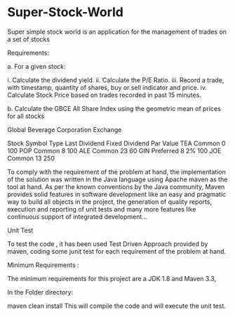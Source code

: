 # Super-Stock-World
Super simple stock world is an application for the management of trades on a set of stocks


Requirements:

a. For a given stock:

i. Calculate the dividend yield. ii. Calculate the P/E Ratio. iii. Record a trade, with timestamp, quantity of shares, buy or sell indicator and price. iv. Calculate Stock Price based on trades recorded in past 15 minutes.

b. Calculate the GBCE All Share Index using the geometric mean of prices for all stocks

Global Beverage Corporation Exchange

Stock Symbol Type Last Dividend Fixed Dividend Par Value TEA Common 0 100 POP Common 8 100 ALE Common 23 60 GIN Preferred 8 2% 100 JOE Common 13 250

To comply with the requirement of the problem at hand, the implementation of the solution was written in the Java language using Apache maven as the tool at hand. As per the known conventions by the Java community, Maven provides solid features in software development like an easy and pragmatic way to build all objects in the project, the generation of quality reports, execution and reporting of unit tests and many more features like continuous support of integrated development...

Unit Test

To test the code , it has been used Test Driven Approach provided by maven, coding some junit test for each requirement of the problem at hand.

Minimum Requirements :

The minimum requirements for this project are a JDK 1.8 and Maven 3.3,

In the Folder directory:

maven clean install This will compile the code and will execute the unit test.
